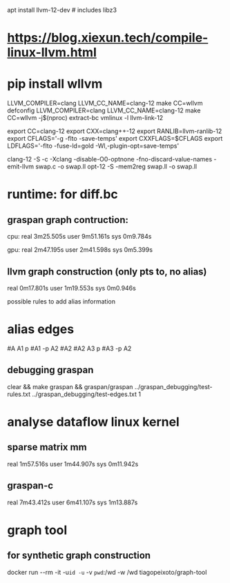 apt install llvm-12-dev # includes libz3

# https://blog.xiexun.tech/compile-linux-llvm.html
# pip install wllvm

LLVM_COMPILER=clang LLVM_CC_NAME=clang-12 make CC=wllvm defconfig
LLVM_COMPILER=clang LLVM_CC_NAME=clang-12 make CC=wllvm -j$(nproc)
extract-bc vmlinux -l llvm-link-12

export CC=clang-12
export CXX=clang++-12
export RANLIB=llvm-ranlib-12
export CFLAGS='-g -flto -save-temps'
export CXXFLAGS=$CFLAGS
export LDFLAGS='-flto -fuse-ld=gold -Wl,-plugin-opt=save-temps'

clang-12 -S -c -Xclang -disable-O0-optnone -fno-discard-value-names -emit-llvm swap.c -o swap.ll
opt-12 -S -mem2reg swap.ll -o swap.ll

# runtime: for diff.bc
## graspan graph contruction:
cpu: 
real    3m25.505s
user    9m51.161s
sys     0m9.784s

gpu:
real    2m47.195s
user    2m41.598s
sys     0m5.399s

## llvm graph construction (only pts to, no alias)
real    0m17.801s
user    1m19.553s
sys     0m0.946s

possible rules to add alias information
# alias edges
#A	A1	p
#A1	-p	A2
#A2
#A2	A3	p
#A3	-p	A2

## debugging graspan
clear && make graspan && graspan/graspan ../graspan_debugging/test-rules.txt ../graspan_debugging/test-edges.txt 1

# analyse dataflow linux kernel
## sparse matrix mm
real    1m57.516s
user    1m44.907s
sys     0m11.942s
## graspan-c
real    7m43.412s
user    6m41.107s
sys     1m13.887s

# graph tool
## for synthetic graph construction

docker run --rm -it -u`id -u` -v `pwd`:/wd -w /wd tiagopeixoto/graph-tool